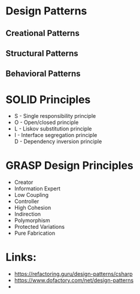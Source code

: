 
# Design Patterns  

## Creational Patterns  


## Structural Patterns  


## Behavioral Patterns  

# SOLID Principles  
- S - Single responsibility principle  
- O - Open/closed principle  
- L - Liskov substitution principle  
- I - Interface segregation principle  
D - Dependency inversion principle


# GRASP Design Principles  
- Creator  
- Information Expert  
- Low Coupling  
- Controller  
- High Cohesion  
- Indirection  
- Polymorphism  
- Protected Variations  
- Pure Fabrication  


# Links:
- https://refactoring.guru/design-patterns/csharp 
- https://www.dofactory.com/net/design-patterns  
- 

